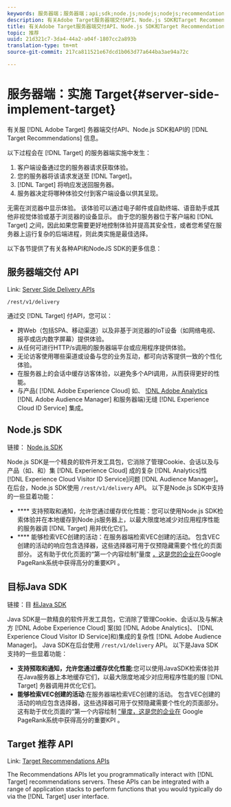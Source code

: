```yaml
---
keywords: 服务器端；服务器端；api;sdk;node.js;nodejs;nodejs;recommendations api;api:api
description: 有关Adobe Target服务器端交付API、Node.js SDK和Target Recommendations API的信息。
title: 有关Adobe Target服务器端交付API、Node.js SDK和Target Recommendations API的信息。
topic: 推荐
uuid: 21d321c7-3da4-44a2-a04f-1807cc2a893b
translation-type: tm+mt
source-git-commit: 217ca811521e67dcd1b063d77a644ba3ae94a72c

---
```



# 服务器端：实施 Target{#server-side-implement-target}

有关服 [!DNL Adobe Target] 务器端交付API、Node.js SDK和API的 [!DNL Target Recommendations] 信息。

以下过程会在 [!DNL Target] 的服务器端实施中发生：

1. 客户端设备通过您的服务器请求获取体验。
1. 您的服务器将该请求发送至 [!DNL Target]。
1. [!DNL Target] 将响应发送回服务器。
1. 服务器决定将哪种体验交付到客户端设备以供其呈现。

无需在浏览器中显示体验。 该体验可以通过电子邮件或自助终端、语音助手或其他非视觉体验或基于浏览器的设备显示。 由于您的服务器位于客户端和 [!DNL Target] 之间，因此如果您需要更好地控制体验并提高其安全性，或者您希望在服务器上运行复杂的后端进程，则此类实施是最佳选择。

以下各节提供了有关各种API和NodeJS SDK的更多信息：

## 服务器端交付 API

Link: [Server Side Delivery APIs](https://developers.adobetarget.com/api/delivery-api/)

`/rest/v1/delivery`

通过交 [!DNL Target] 付API，您可以：

* 跨Web（包括SPA、移动渠道）以及非基于浏览器的IoT设备（如网络电视、报亭或店内数字屏幕）提供体验。
* 从任何可进行HTTP/s调用的服务器端平台或应用程序提供体验。
* 无论访客使用哪些渠道或设备与您的业务互动，都可向访客提供一致的个性化体验。
* 在服务器上的会话中缓存访客体验，以避免多个API调用，从而获得更好的性能。
* 与产品( [!DNL Adobe Experience Cloud] 如、 [!DNL Adobe Analytics](AAM) [!DNL Adobe Audience Manager] 和服务器端)无缝 [!DNL Experience Cloud ID Service] 集成。

## Node.js SDK

链接： [Node.js SDK](https://github.com/adobe/target-nodejs-sdk)

Node.js SDK是一个精良的软件开发工具包，它消除了管理Cookie、会话以及与产品（如、和）集 [!DNL Experience Cloud] 成的复杂 [!DNL Analytics]性 [!DNL Experience Cloud Visitor ID Service]问题 [!DNL Audience Manager]。 在后台，Node.js SDK使用 `/rest/v1/delivery` API。 以下是Node.js SDK中支持的一些显着功能：

* **** 支持预取和通知，允许您通过缓存优化性能：您可以使用Node.js SDK检索体验并在本地缓存到Node.js服务器上，以最大限度地减少对应用程序性能的服务器调 [!DNL Target] 用并优化它们。
* **** 能够检索VEC创建的活动：在服务器端检索VEC创建的活动。 包含VEC创建的活动的响应包含选择器，这些选择器可用于仅预隐藏需要个性化的页面部分。 这有助于优化页面的“第一个内容绘制”量度 [，这是您的企业在](https://developers.google.com/web/fundamentals/performance/user-centric-performance-metrics.html)Google PageRank系统中获得高分的重要KPI [](https://en.wikipedia.org/wiki/PageRank) 。

## 目标Java SDK

链接：目 [标Java SDK](https://github.com/adobe/target-java-sdk)

Java SDK是一款精良的软件开发工具包，它消除了管理Cookie、会话以及与解决方 [!DNL Adobe Experience Cloud] 案(如 [!DNL Adobe Analytics]、 [!DNL Experience Cloud Visitor ID Service]和)集成的复杂性 [!DNL Adobe Audience Manager]。 Java SDK在后台使用 `/rest/v1/delivery` API。 以下是Java SDK支持的一些显着功能：

* **支持预取和通知，允许您通过缓存优化性能**:您可以使用JavaSDK检索体验并在Java服务器上本地缓存它们，以最大限度地减少对应用程序性能的服 [!DNL Target] 务器调用并优化它们。
* **能够检索VEC创建的活动**:在服务器端检索VEC创建的活动。 包含VEC创建的活动的响应包含选择器，这些选择器可用于仅预隐藏需要个性化的页面部分。 这有助于优化页面的“第一个内容绘制 [”量度，这是您的企业在](https://developers.google.com/web/fundamentals/performance/user-centric-performance-metrics.html) Google PageRank系统中获得高分的重要KPI [](https://en.wikipedia.org/wiki/PageRank) 。

## Target 推荐 API

Link: [Target Recommendations APIs](https://developers.adobetarget.com/api/recommendations)

The Recommendations APIs let you programmatically interact with [!DNL Target] recommendations servers. These APIs can be integrated with a range of application stacks to perform functions that you would typically do via the [!DNL Target] user interface.
